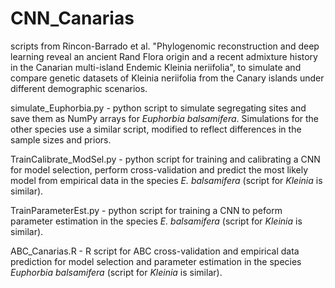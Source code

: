 # CNN_Canarias

scripts from Rincon-Barrado et al. "Phylogenomic reconstruction and deep learning reveal an ancient Rand Flora origin and a recent admixture history in the Canarian multi-island Endemic Kleinia neriifolia", to simulate and compare genetic datasets of Kleinia neriifolia from the Canary islands under different demographic scenarios.

simulate_Euphorbia.py - python script to simulate segregating sites and save them as NumPy arrays for *Euphorbia balsamifera*. Simulations for the other species use a similar script, modified to reflect differences in the sample sizes and priors.

TrainCalibrate_ModSel.py - python script for training and calibrating a CNN for model selection, perform cross-validation and predict the most likely model from empirical data in the species *E. balsamifera* (script for *Kleinia* is similar).

TrainParameterEst.py - python script for training a CNN to peform parameter estimation in the species *E. balsamifera* (script for *Kleinia* is similar).

ABC_Canarias.R - R script for ABC cross-validation and empirical data prediction for model selection and parameter estimation in the species *Euphorbia balsamifera* (script for *Kleinia* is similar).
